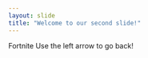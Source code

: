 ```yaml
---
layout: slide
title: "Welcome to our second slide!"
---
```

Fortnite
Use the left arrow to go back!
